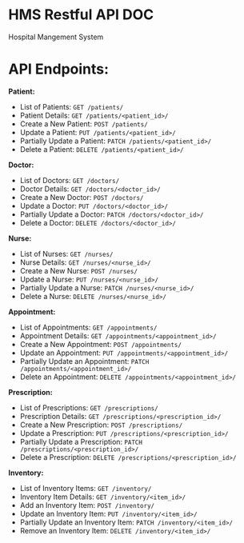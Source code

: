 # HMS Restful API DOC
Hospital Mangement System

# API Endpoints:

**Patient:**
- List of Patients: `GET /patients/`
- Patient Details: `GET /patients/<patient_id>/`
- Create a New Patient: `POST /patients/`
- Update a Patient: `PUT /patients/<patient_id>/`
- Partially Update a Patient: `PATCH /patients/<patient_id>/`
- Delete a Patient: `DELETE /patients/<patient_id>/`

**Doctor:**
- List of Doctors: `GET /doctors/`
- Doctor Details: `GET /doctors/<doctor_id>/`
- Create a New Doctor: `POST /doctors/`
- Update a Doctor: `PUT /doctors/<doctor_id>/`
- Partially Update a Doctor: `PATCH /doctors/<doctor_id>/`
- Delete a Doctor: `DELETE /doctors/<doctor_id>/`

**Nurse:**
- List of Nurses: `GET /nurses/`
- Nurse Details: `GET /nurses/<nurse_id>/`
- Create a New Nurse: `POST /nurses/`
- Update a Nurse: `PUT /nurses/<nurse_id>/`
- Partially Update a Nurse: `PATCH /nurses/<nurse_id>/`
- Delete a Nurse: `DELETE /nurses/<nurse_id>/`

**Appointment:**
- List of Appointments: `GET /appointments/`
- Appointment Details: `GET /appointments/<appointment_id>/`
- Create a New Appointment: `POST /appointments/`
- Update an Appointment: `PUT /appointments/<appointment_id>/`
- Partially Update an Appointment: `PATCH /appointments/<appointment_id>/`
- Delete an Appointment: `DELETE /appointments/<appointment_id>/`

**Prescription:**
- List of Prescriptions: `GET /prescriptions/`
- Prescription Details: `GET /prescriptions/<prescription_id>/`
- Create a New Prescription: `POST /prescriptions/`
- Update a Prescription: `PUT /prescriptions/<prescription_id>/`
- Partially Update a Prescription: `PATCH /prescriptions/<prescription_id>/`
- Delete a Prescription: `DELETE /prescriptions/<prescription_id>/`

**Inventory:**
- List of Inventory Items: `GET /inventory/`
- Inventory Item Details: `GET /inventory/<item_id>/`
- Add an Inventory Item: `POST /inventory/`
- Update an Inventory Item: `PUT /inventory/<item_id>/`
- Partially Update an Inventory Item: `PATCH /inventory/<item_id>/`
- Remove an Inventory Item: `DELETE /inventory/<item_id>/`
